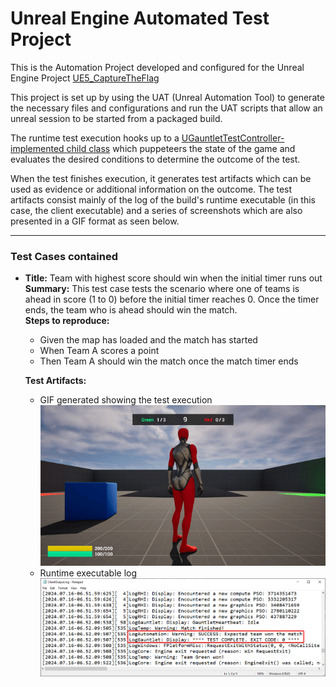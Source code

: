 # Unreal Engine Automated Test Project

This is the Automation Project developed and configured for the Unreal Engine Project [UE5_CaptureTheFlag](https://github.com/Narsell/UE5_CaptureTheFlag)

This project is set up by using the UAT (Unreal Automation Tool) to generate the necessary files and configurations and run the UAT scripts that allow an unreal session to be started from a packaged build.

The runtime test execution hooks up to a [UGauntletTestController-implemented child class](https://github.com/Narsell/UE5_CaptureTheFlag/tree/main/Source/CaptureTheFlag/AutomationTests) which puppeteers the state of the game and evaluates the desired conditions to determine the outcome of the test.

When the test finishes execution, it generates test artifacts which can be used as evidence or additional information on the outcome.
The test artifacts consist mainly of the log of the build's runtime executable (in this case, the client executable) and a series of screenshots which are also presented in a GIF format as seen below.

---

### Test Cases contained
* **Title:** Team with highest score should win when the initial timer runs out<br>
**Summary:** This test case tests the scenario where one of teams is ahead in score (1 to 0) before the initial timer reaches 0. Once the timer ends, the team who is ahead should win the match.<br>
**Steps to reproduce:**
    * Given the map has loaded and the match has started
    * When Team A scores a point
    * Then Team A should win the match once the match timer ends

  **Test Artifacts:**
    * GIF generated showing the test execution<br>
      ![Test Execution Gif Artifact](showcase_artifacts/ClientTest.gif)
    * Runtime executable log<br>
      ![alt text](showcase_artifacts/image.png)

